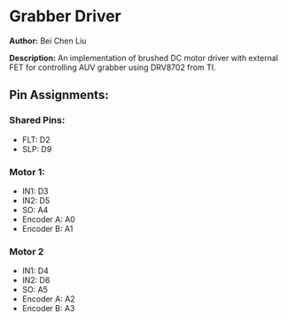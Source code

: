 # Grabber Driver

__Author:__ Bei Chen Liu

__Description:__ An implementation of brushed DC motor driver with external FET for controlling AUV grabber using DRV8702 from TI.

## Pin Assignments:
### Shared Pins:
* FLT: D2
* SLP: D9 

### Motor 1:
* IN1: D3 
* IN2: D5
* SO: A4
* Encoder A: A0
* Encoder B: A1

### Motor 2
* IN1: D4
* IN2: D6
* SO: A5
* Encoder A: A2
* Encoder B: A3